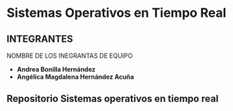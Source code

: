 # Sistemas Operativos en Tiempo Real
## INTEGRANTES
NOMBRE DE LOS INEGRANTAS DE EQUIPO

- **Andrea Bonilla Hernández**
- **Angélica Magdalena Hernández Acuña**

## Repositorio Sistemas operativos en tiempo real
